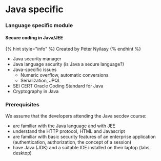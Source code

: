 # Java specific

### Language specific module

#### Secure coding in Java/JEE <a id="secure-coding-in-java-jee"></a>

{% hint style="info" %}
Created by Péter Nyilasy
{% endhint %}

* Java security manager
* Java language security \(is Java a secure language?\)
* Java-specific issues
  * Numeric overflow, automatic conversions
  * Serialization, JPQL
* SEI CERT Oracle Coding Standard for Java
* Cryptography in Java

### Prerequisites 
We assume that the developers attending the Java secdev course:
* are familiar with the Java language and with JEE
* understand the HTTP protocol, HTML and Javascript
* are familiar with basic security features of an enterprise application (authentication, authorization, the concept of a session)
* have Java (JDK) and a suitable IDE installed on their laptop (labs desktop)